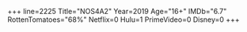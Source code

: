 +++
line=2225
Title="NOS4A2"
Year=2019
Age="16+"
IMDb="6.7"
RottenTomatoes="68%"
Netflix=0
Hulu=1
PrimeVideo=0
Disney=0
+++

